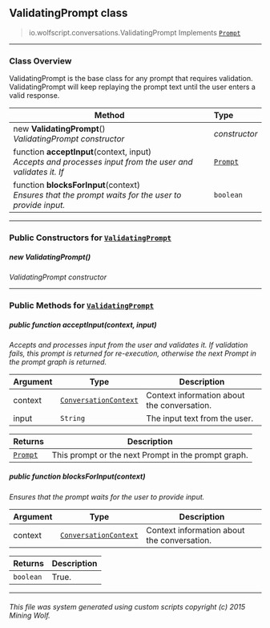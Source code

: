 ## ValidatingPrompt __class__

>io.wolfscript.conversations.ValidatingPrompt
>Implements [`Prompt`](Prompt.md)

---

### Class Overview

ValidatingPrompt is the base class for any prompt that requires validation. ValidatingPrompt will keep replaying the prompt text until the user enters a valid response.

Method | Type   
--- | :--- 
new __ValidatingPrompt__() <br> _ValidatingPrompt constructor_ | _constructor_
 function __acceptInput__(context, input) <br> _Accepts and processes input from the user and validates it. If_ | [`Prompt`](Prompt.md)
 function __blocksForInput__(context) <br> _Ensures that the prompt waits for the user to provide input._ | `boolean`



---

### Public Constructors for [`ValidatingPrompt`](ValidatingPrompt.md)

##### <a id='validatingprompt'></a>new __ValidatingPrompt__() 

_ValidatingPrompt constructor_


---

### Public Methods for [`ValidatingPrompt`](ValidatingPrompt.md)

##### <a id='acceptinput'></a>public  function __acceptInput__(context, input)

_Accepts and processes input from the user and validates it. If validation fails, this prompt is returned for re-execution, otherwise the next Prompt in the prompt graph is returned._

Argument | Type | Description  
--- | --- | --- 
context | [`ConversationContext`](ConversationContext.md) | Context information about the conversation.
input | `String` | The input text from the user.

Returns | Description
--- | --- 
[`Prompt`](Prompt.md) | This prompt or the next Prompt in the prompt graph.


##### <a id='blocksforinput'></a>public  function __blocksForInput__(context)

_Ensures that the prompt waits for the user to provide input._

Argument | Type | Description  
--- | --- | --- 
context | [`ConversationContext`](ConversationContext.md) | Context information about the conversation.

Returns | Description
--- | --- 
`boolean` | True.


---


###### This file was system generated using custom scripts copyright (c) 2015 Mining Wolf.
	

